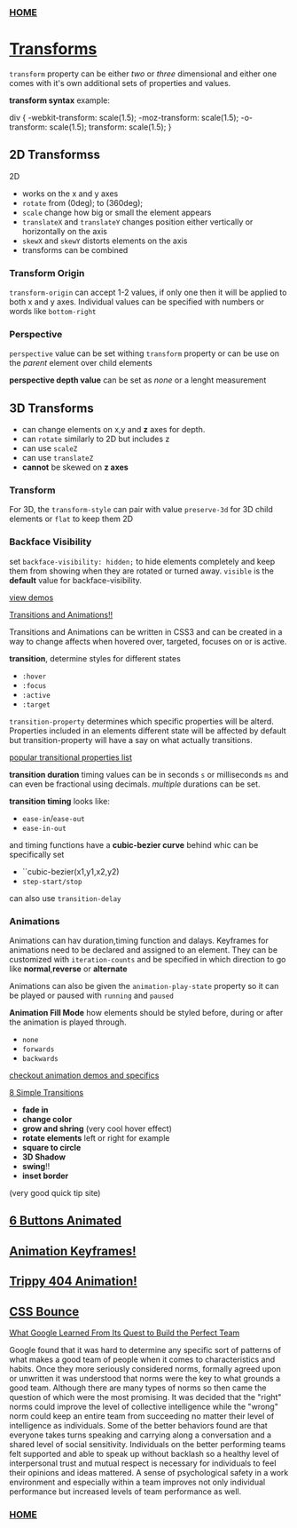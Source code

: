 ### [HOME](README.md)

# [Transforms](https://learn.shayhowe.com/advanced-html-css/css-transforms/)

``transform`` property can be either *two* or *three* dimensional and either one comes with it's own additional sets of properties and values. 

**transform syntax** example:

div {
  -webkit-transform: scale(1.5);
     -moz-transform: scale(1.5);
       -o-transform: scale(1.5);
          transform: scale(1.5);
}

## 2D Transformss
2D
- works on the x and y axes
- ``rotate``  from (0deg); to (360deg);
- ``scale`` change how big or small the element appears
- ``translateX`` and ``translateY`` changes position either vertically or horizontally on the axis
-  ``skewX`` and ``skewY`` distorts elements on the axis
- transforms can be combined

### Transform Origin

``transform-origin`` can accept 1-2 values, if only one then it will be applied to both x and y axes. Individual values can be specified with numbers or words like ``bottom-right``

### Perspective

``perspective`` value can be set withing ``transform`` property  or can be use on the *parent* element over child elements

**perspective depth value** can be set as *none* or a lenght measurement

## 3D Transforms

- can change elements on x,y and **z** axes for depth.
- can ``rotate`` similarly to 2D but includes z
- can use ``scaleZ``
- can use ``translateZ``
- **cannot** be skewed on **z axes**

### Transform

For 3D, the ``transform-style`` can pair with value ``preserve-3d`` for 3D child elements or ``flat`` to keep them 2D

### Backface Visibility

set ``backface-visibility: hidden;`` to hide elements completely and keep them from showing when they are rotated or turned away. ``visible`` is the **default** value for backface-visibility.

[view demos](https://learn.shayhowe.com/advanced-html-css/css-transforms/)

[Transitions and Animations!!](https://learn.shayhowe.com/advanced-html-css/transitions-animations/)

Transitions and Animations can be written in CSS3 and can be created in a way to change affects when hovered over, targeted, focuses on or is active.

**transition**, determine styles for different states

- ``:hover``
- ``:focus``
- ``:active``
- ``:target``

``transition-property`` determines which specific properties will be alterd. Properties included in an elements different state will be affected by default but transition-property will have a say on what actually transitions.

[popular transitional properties list](https://learn.shayhowe.com/advanced-html-css/transitions-animations/)

**transition duration** timing values can be in seconds ``s`` or milliseconds ``ms`` and can even be fractional using decimals. *multiple* durations can be set.

**transition timing** looks like:

- ``ease-in``/``ease-out``
- ``ease-in-out``

and timing functions have a **cubic-bezier curve** behind whic can be specifically set

- ``cubic-bezier(x1,y1,x2,y2)
-  ``step-start/stop``

can also use ``transition-delay``

### Animations

Animations can hav duration,timing function and dalays. Keyframes for animations need to be declared and assigned to an element. They can be customized with ``iteration-counts`` and be specified in which direction to go like **normal**,**reverse** or **alternate**

Animations can also be given the ``animation-play-state`` property so it can be played or paused with ``running`` and ``paused``

**Animation Fill Mode** how elements should be styled before, during or after the animation is played through.

- ``none``
- ``forwards``
- ``backwards``

[checkout animation demos and specifics](https://learn.shayhowe.com/advanced-html-css/transitions-animations/)

[8 Simple Transitions](http://www.webdesignerdepot.com/2014/05/8-simple-css3-transitions-that-will-wow-your-users/)

- **fade in**
- **change color**
- **grow and shring** (very cool hover effect)
- **rotate elements** left or right for example
- **square to circle**
- **3D Shadow**
- **swing**!!
- **inset border**

(very good quick tip site)

## [6 Buttons Animated](https://codepen.io/retyui/pen/ByoaXV)

## [Animation Keyframes!](https://codepen.io/akshaychauhan/pen/oAfae)

## [Trippy 404 Animation!](https://codepen.io/akshaychauhan/pen/oAfae)

## [CSS Bounce](https://codepen.io/dp_lewis/pen/gCfBv)

[What Google Learned From Its Quest to Build the Perfect Team](https://www.nytimes.com/2016/02/28/magazine/what-google-learned-from-its-quest-to-build-the-perfect-team.html)

Google found that it was hard to determine any specific sort of patterns of what makes a good team of people when it comes to characteristics and habits. Once they more seriously considered norms, formally agreed upon or unwritten it was understood that norms were the key to what grounds a good team. Although there are many types of norms so then came the question of which were the most promising. It was decided that the "right" norms could improve the level of collective intelligence while the "wrong" norm could keep an entire team from succeeding no matter their level of intelligence as individuals. Some of the better behaviors found are that everyone takes turns speaking and carrying along a conversation and a shared level of social sensitivity. Individuals on the better performing teams felt supported and able to speak up without backlash so a healthy level of interpersonal trust and mutual respect is necessary for individuals to feel their opinions and ideas mattered. A sense of psychological safety in a work environment and especially within a team improves not only individual performance but increased levels of team performance as well.

### [HOME](README.md)